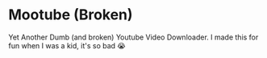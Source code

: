 # Mootube (Broken)
Yet Another Dumb (and broken) Youtube Video Downloader. I made this for fun when I was a kid, it's so bad 😭

